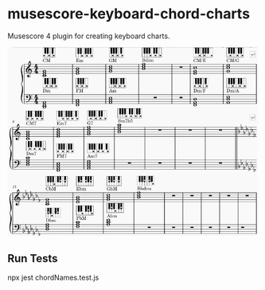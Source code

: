 # musescore-keyboard-chord-charts

Musescore 4 plugin for creating keyboard charts.

![chords](images/chords.png)


## Run Tests

npx jest chordNames.test.js
